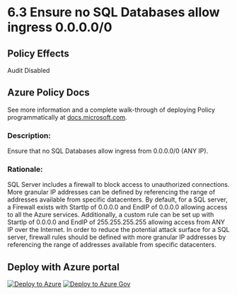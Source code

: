 # 6.3 Ensure no SQL Databases allow ingress 0.0.0.0/0

## Policy Effects
Audit
Disabled

## Azure Policy Docs
See more information and a complete walk-through of deploying Policy programmatically at
[docs.microsoft.com](https://docs.microsoft.com/azure/governance/policy/samples/allowed-custom-images).

### Description: 
Ensure that no SQL Databases allow ingress from 0.0.0.0/0 (ANY IP).

### Rationale: 
SQL Server includes a firewall to block access to unauthorized connections. More granular
IP addresses can be defined by referencing the range of addresses available from specific
datacenters.
By default, for a SQL server, a Firewall exists with StartIp of 0.0.0.0 and EndIP of 0.0.0.0
allowing access to all the Azure services.
Additionally, a custom rule can be set up with StartIp of 0.0.0.0 and EndIP of
255.255.255.255 allowing access from ANY IP over the Internet.
In order to reduce the potential attack surface for a SQL server, firewall rules should be
defined with more granular IP addresses by referencing the range of addresses available
from specific datacenters.

## Deploy with Azure portal

[![Deploy to Azure](https://azuredeploy.net/deploybutton.png)](https://portal.azure.com/?#blade/Microsoft_Azure_Policy/CreatePolicyDefinitionBlade/uri/https%3A%2F%2Fraw.githubusercontent.com%2Fmrajess%2FAzure-Policy-CIS%2Fmaster%2Fpolicies%2F6_networking%2F6.3%2FPolicy%2Fazurepolicy.json)
[![Deploy to Azure Gov](https://docs.microsoft.com/azure/governance/policy/media/deploy/deployGovbutton.png)](https://portal.azure.us/?#blade/Microsoft_Azure_Policy/CreatePolicyDefinitionBlade/uri/https%3A%2F%2Fraw.githubusercontent.com%2Fmrajess%2FAzure-Policy-CIS%2Fmaster%2Fpolicies%2F6_networking%2F6.3%2FPolicy%2Fazurepolicy.json)